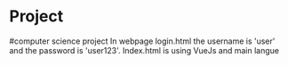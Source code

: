 # Project
#computer science project
In webpage login.html the username is 'user' and the password is 'user123'.
Index.html is using VueJs and main langue

